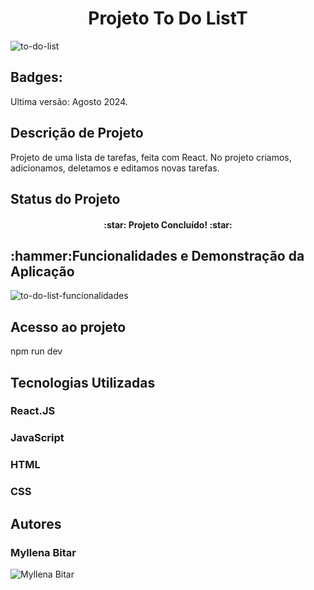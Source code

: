 <h1 align="center">Projeto To Do ListT</h1>
<img src="https://github.com/user-attachments/assets/b5c0e043-1bef-4c64-b3dd-1042f468f79e" alt="to-do-list">

<h2>Badges:</h2>
Ultima versão: Agosto 2024.

<h2>Descrição de Projeto</h2>
 Projeto de uma lista de tarefas, feita com React. No projeto criamos, adicionamos, deletamos e editamos novas tarefas.

<h2>Status do Projeto</h2><h4 align="center">:star: Projeto Concluído! :star:</h4>

<h2>:hammer:Funcionalidades e Demonstração da Aplicação</h2>
<img src="https://github.com/user-attachments/assets/54836c90-af08-4152-8a26-417c9ef87a00" alt="to-do-list-funcionalidades">

<h2>Acesso ao projeto</h2>
npm run dev

<h2> Tecnologias Utilizadas</h2>
<h3>React.JS</h3>
<h3>JavaScript</h3>
<h3> HTML</h3>
<h3> CSS</h3>

<H2>Autores</H2>
<h3>Myllena Bitar</h3>
<img src="https://avatars.githubusercontent.com/u/111917539?v=4" alt="Myllena Bitar">
